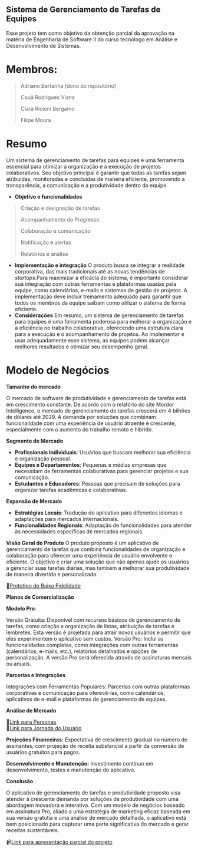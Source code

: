 ## Sistema de Gerenciamento de Tarefas de Equipes

Esse projeto tem como objetivo da obtenção parcial da aprovação  na matéria de Engenharia de Software II do curso tecnólogo em Análise e Desenvolvimento de Sistemas.

# Membros:
>Adriano Bertanha (dono do repositório)
>
>Cauã Rodrigues Viana
>
>Clara Ricioni Bergamo
>
>Filipe Moura
> 
# Resumo

Um sistema de gerenciamento de tarefas para equipes é uma ferramenta essencial para otimizar a organização e a execução de projetos colaborativos. Seu objetivo principal é garantir que todas as tarefas sejam atribuídas, monitoradas e concluídas de maneira eficiente, promovendo a transparência, a comunicação e a produtividade dentro da equipe.
 - **Objetivo e funcionalidades**
>Criação e designação de tarefas
>
>Acompanhamento do Progresso
>
>Colaboração e comunicação
>
>Notificação e alertas
>
>Relatórios e análise
>
 - **Implementação e integração**
O produto busca se integrar a realidade corporativa, das mais tradicionais até as novas tendências de _startups_.Para maximizar a eficácia do sistema, é importante considerar sua integração com outras ferramentas e plataformas usadas pela equipe, como calendários, e-mails e sistemas de gestão de projetos. A implementação deve incluir treinamento adequado para garantir que todos os membros da equipe saibam como utilizar o sistema de forma eficiente.
 - **Considerações**
Em resumo, um sistema de gerenciamento de tarefas para equipes é uma ferramenta poderosa para melhorar a organização e a eficiência no trabalho colaborativo, oferecendo uma estrutura clara para a execução e o acompanhamento de projetos. Ao implementar e usar adequadamente esse sistema, as equipes podem alcançar melhores resultados e otimizar seu desempenho geral.
# Modelo de Negócios

**Tamanho do mercado**

O mercado de software de produtividade e gerenciamento de tarefas está em crescimento constante. De acordo com o relatório do site Mordor Intelligence, o mercado de gerenciamento de tarefas crescerá em 4 bilhões de dólares até 2029. A demanda por soluções que combinam funcionalidade com uma experiência de usuário atraente é crescente, especialmente com o aumento do trabalho remoto e híbrido.

**Segmento de Mercado**

- **Profissionais Individuais**: Usuários que buscam melhorar sua eficiência e organização pessoal.
- **Equipes e Departamentos**: Pequenas e médias empresas que necessitam de ferramentas colaborativas para gerenciar projetos e sua comunicação.
- **Estudantes e Educadores**: Pessoas que precisam de soluções para organizar tarefas acadêmicas e colaborativas.

**Expansão de Mercado**

- **Estratégias Locais**: Tradução do aplicativo para diferentes idiomas e adaptações para mercados internacionais.
- **Funcionalidades Regionais**: Adaptação de funcionalidades para atender às necessidades específicas de mercados regionais.

**Visão Geral do Produto**
O produto proposto é um aplicativo de gerenciamento de tarefas que combina funcionalidades de organização e colaboração para oferecer uma experiência de usuário envolvente e eficiente. O objetivo é criar uma solução que não apenas ajude os usuários a gerenciar suas tarefas diárias, mas também a melhorar sua produtividade de maneira divertida e personalizada.

📝[Prototipo de Baixa Fidelidade](https://github.com/abertanha/SistemaDeTarefas/blob/main/docs/BaixaFidelidade/WhatsApp%20Image%202024-10-06%20at%2018.13.57.jpeg)

**Planos de Comercialização**

**Modelo Pro**:

Versão Gratuita: Disponível com recursos básicos de gerenciamento de tarefas, como criação e organização de listas, atribuição de tarefas e lembretes. Esta versão é projetada para atrair novos usuários e permitir que eles experimentem o aplicativo sem custos. 
Versão Pro: Inclui as funcionalidades completas, como integrações com outras ferramentas (calendários, e-mails, etc.), relatórios detalhados e opções de personalização. A versão Pro será oferecida através de assinaturas mensais ou anuais.

**Parcerias e Integrações**

Integrações com Ferramentas Populares: Parcerias com outras plataformas corporativas e comunicação para oferecê-las, como calendários, aplicativos de e-mail e plataformas de gerenciamento de equipes.

**Análise de Mercado**

👤[Link para Personas](https://docs.google.com/presentation/d/1af3Uhto71ybxCcIsbzqTa9ZxtB3Gb1ILz_QhBFq__jk/edit?usp=sharing)
<br>
📖[Link para Jornada do Usuário](https://docs.google.com/document/d/1JXlf-x_lx9ghaJWl8Avbm8CwX0MZrgw7Xj_oV2I60nY/edit?usp=sharing) 

**Projeções Financeiras:** Expectativa de crescimento gradual no número de assinantes, com projeção de receita substancial a partir da conversão de usuários gratuitos para pagos.

**Desenvolvimento e Manutenção:** Investimento contínuo em desenvolvimento, testes e manutenção do aplicativo.

**Conclusão**

O aplicativo de gerenciamento de tarefas e produtividade proposto visa atender à crescente demanda por soluções de produtividade com uma abordagem inovadora e interativa. Com um modelo de negócios baseado em assinatura Pro, aliado a uma estratégia de marketing eficaz baseada em sua versão gratutia e uma análise de mercado detalhada, o aplicativo está bem posicionado para capturar uma parte significativa do mercado e gerar receitas sustentáveis.

📹[Link para apresentação parcial do projeto](https://youtu.be/XvmGAFK6ChM)



